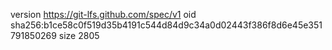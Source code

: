 version https://git-lfs.github.com/spec/v1
oid sha256:b1ce58c0f519d35b4191c544d84d9c34a0d02443f386f8d6e45e351791850269
size 2805
